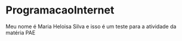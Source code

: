# ProgramacaoInternet

Meu nome é Maria Heloisa Silva e isso é um teste para a atividade da matéria PAE
